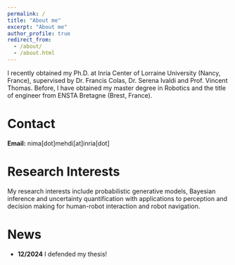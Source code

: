 ```yaml
---
permalink: /
title: "About me"
excerpt: "About me"
author_profile: true
redirect_from: 
  - /about/
  - /about.html
---
```


<!-- I am a postdoctoral researcher on probabilistic machine learning for robotics and human activity
analysis with a focus on uncertainty modeling. -->

I recently obtained my Ph.D. at Inria Center of Lorraine University (Nancy, France), supervised
by Dr. Francis Colas, Dr. Serena Ivaldi and Prof. Vincent Thomas.
Before, I have obtained my master degree in Robotics and the title of engineer from ENSTA Bretagne (Brest, France).

# Contact

**Email:** nima[dot]mehdi[at]inria[dot]

# Research Interests

My research interests include probabilistic generative 
models, Bayesian inference and uncertainty quantification with applications to perception and decision making for human-robot interaction and robot navigation.


# News

- **12/2024** I defended my thesis!

